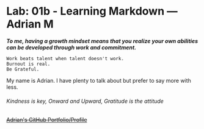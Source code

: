 # Lab: 01b - Learning Markdown — Adrian M

***To me, having a growth mindset means that you realize your own abilities can be developed through work and commitment.***

    Work beats talent when talent doesn't work.
    Burnout is real.
    Be Grateful.

My name is Adrian. I have plenty to talk about but prefer to say more with less. 

###### Kindness is key, Onward and Upward, Gratitude is the attitude


~~[Adrian's GitHub Portfolio/Profile](https://github.com/hirobius)~~
